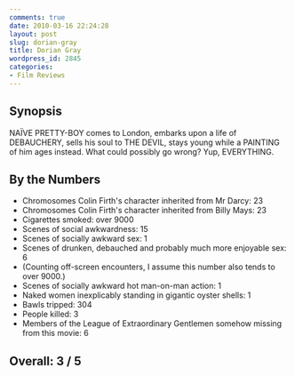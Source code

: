 ```yaml
---
comments: true
date: 2010-03-16 22:24:28
layout: post
slug: dorian-gray
title: Dorian Gray
wordpress_id: 2845
categories:
- Film Reviews
---
```


Synopsis
--------

NAÏVE PRETTY-BOY comes to London, embarks upon a life of DEBAUCHERY, sells his soul to THE DEVIL, stays young while a PAINTING of him ages instead.  What could possibly go wrong?  Yup, EVERYTHING.

By the Numbers
--------------

* Chromosomes Colin Firth's character inherited from Mr Darcy: 23
* Chromosomes Colin Firth's character inherited from Billy Mays: 23
* Cigarettes smoked: over 9000
* Scenes of social awkwardness: 15
* Scenes of socially awkward sex: 1
* Scenes of drunken, debauched and probably much more enjoyable sex: 6
* (Counting off-screen encounters, I assume this number also tends to over 9000.)
* Scenes of socially awkward hot man-on-man action: 1
* Naked women inexplicably standing in gigantic oyster shells: 1
* Bawls tripped: 304
* People killed: 3
* Members of the League of Extraordinary Gentlemen somehow missing from this movie: 6

Overall: 3 / 5
--------------
